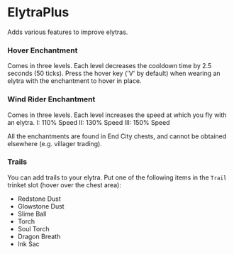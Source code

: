 # ElytraPlus
Adds various features to improve elytras.

### Hover Enchantment
Comes in three levels. Each level decreases the cooldown time by 2.5 seconds (50 ticks).
Press the hover key ('V' by default) when wearing an elytra with the enchantment to hover in place.

### Wind Rider Enchantment
Comes in three levels.
Each level increases the speed at which you fly with an elytra.
I: 110% Speed
II: 130% Speed
III: 150% Speed

All the enchantments are found in End City chests, and cannot be obtained elsewhere (e.g. villager trading).

### Trails
You can add trails to your elytra. Put one of the following items in the `Trail` trinket slot (hover over the chest area):
<ul>
<li>Redstone Dust</li>
<li>Glowstone Dust</li>
<li>Slime Ball</li>
<li>Torch</li>
<li>Soul Torch</li>
<li>Dragon Breath</li>
<li>Ink Sac</li>
</ul>